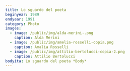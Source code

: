 ```yaml
---
title: Lo sguardo del poeta
beginyear: 1989
endyear: 1991
category: Photo
images:
  - image: /public/img/alda-merini-.png
    caption: Alda Merini
  - image: /public/img/amelia-rosselli-copia.png
    caption: Amalia Rosselli
  - image: /public/img/attilio-bertolucci-copia-2.png
    caption: Attilio Bertolucci
bodyita: Lo sguardo del poeta *Body*
---
```

